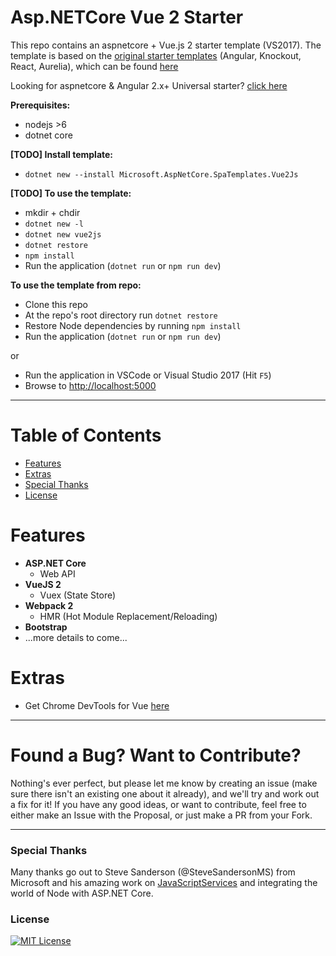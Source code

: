 ﻿# Asp.NETCore Vue 2 Starter

This repo contains an aspnetcore + Vue.js 2 starter template (VS2017). The template is based
on the [original starter templates](https://blogs.msdn.microsoft.com/webdev/2017/02/14/building-single-page-applications-on-asp-net-core-with-javascriptservices/) (Angular, Knockout, React, Aurelia), which can be found [here](https://github.com/aspnet/JavaScriptServices/tree/dev/templates)

Looking for aspnetcore & Angular 2.x+ Universal starter? [click here](https://github.com/MarkPieszak/aspnetcore-angular2-universal)

**Prerequisites:**
 * nodejs >6
 * dotnet core

**[TODO] Install template:**
 * `dotnet new --install Microsoft.AspNetCore.SpaTemplates.Vue2Js`

**[TODO] To use the template:**
 * mkdir + chdir
 * `dotnet new -l`
 * `dotnet new vue2js`
 * `dotnet restore`
 * `npm install`
 * Run the application (`dotnet run` or `npm run dev`)

**To use the template from repo:**
 * Clone this repo
 * At the repo's root directory run `dotnet restore`
 * Restore Node dependencies by running `npm install`
 * Run the application (`dotnet run` or `npm run dev`)
 
 or
 * Run the application in VSCode or Visual Studio 2017 (Hit `F5`)
 * Browse to [http://localhost:5000](http://localhost:5000)

---

# Table of Contents

* [Features](#features)
* [Extras](#extras)
* [Special Thanks](#special-thanks)
* [License](#license)

# Features

- **ASP.NET Core**
  - Web API
- **VueJS 2**
  - Vuex (State Store)
- **Webpack 2**
  - HMR (Hot Module Replacement/Reloading)
- **Bootstrap**
- ...more details to come...

# Extras

- Get Chrome DevTools for Vue [here](https://chrome.google.com/webstore/detail/vuejs-devtools/nhdogjmejiglipccpnnnanhbledajbpd)

----

# Found a Bug? Want to Contribute?

Nothing's ever perfect, but please let me know by creating an issue (make sure there isn't an existing one about it already), and we'll try and work out a fix for it! If you have any good ideas, or want to contribute, feel free to either make an Issue with the Proposal, or just make a PR from your Fork.

----

### Special Thanks

Many thanks go out to Steve Sanderson (@SteveSandersonMS) from Microsoft and his amazing work on [JavaScriptServices](https://blogs.msdn.microsoft.com/webdev/2017/02/14/building-single-page-applications-on-asp-net-core-with-javascriptservices/) and integrating the world of Node with ASP.NET Core.


### License

[![MIT License](https://img.shields.io/badge/license-MIT-blue.svg?style=flat)](/LICENSE.md)

